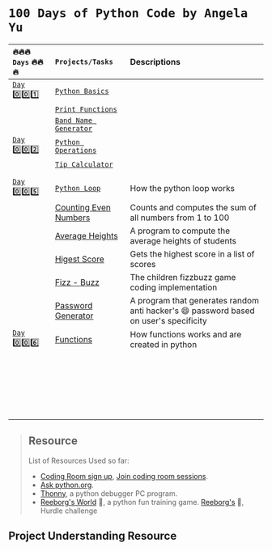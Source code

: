 # `100 Days of Python Code by Angela Yu`

|   :fire::fire::fire:  `Days`    :fire::fire::fire:            |       `Projects/Tasks`             |                    Descriptions                            |
| :--------------------------------------- | :------------------------------- | :--------------------------------------------------------- |
| [`Day` :zero::zero::one:](Day1of100)|[`Python Basics`](Day1of100/data_type.py)|                                        |
|        | [`Print Functions`](Day1of100/print.py)  |                                                         |
|       |[`Band Name Generator`](Day1of100/bandname_generator.py)|                                                                   |
| [`Day` :zero::zero::two:](Day2of100/) | [`Python Operations`](Day2of100/operations.py) |                                              |
|       | [`Tip Calculator`](Day2of100/tip_calculator.py) |                                                           |
||||
||||
| [`Day` :zero::zero::five:](Day5of100/)  |  [`Python Loop`](Day5of100/loops.py)  |   How the python loop works   |
|   | [Counting Even Numbers](Day5of100/count_evens.py)  |  Counts and computes the sum of all numbers from 1 to 100   |
|       | [Average Heights](Day5of100/avrg_heights.py)  |  A program to compute the average heights of students |
|       |   [Higest Score](Day5of100/highest_score.py)  |  Gets the highest score in a list of scores|
|       |   [Fizz - Buzz](Day5of100/fizzbuzz.py)| The children fizzbuzz game coding implementation  |
|       | [Password Generator](Day5of100/py_password_generator.py)  | A program that generates random anti hacker's :smile: password based on user's specificity|
| [`Day` :zero::zero::six:](Day6of100/)  |  [Functions](Day6of100/functions.py)   |  How functions works and are created in python  |
||||
||||
||||
||||
||||
||||
||||
||||
||||
||||
||||
||||
||||
||||
||||
||||
||||
||||
||||
||||
||||
||||


> ## Resource
> List of Resources Used so far:  
> - [Coding Room sign up](https://app.codingrooms.com/), [Join coding room sessions](https://app.codingrooms.com/management/courses/join-by-code/4J6slZE6).  
> - [Ask python.org](https://www.askpython.com/).  
> - [Thonny](https://thonny.org/), a python debugger PC program. 
> - [Reeborg's World](https://reeborg.ca/reeborg.html?lang=en&mode=python&menu=worlds%2Fmenus%2Freeborg_intro_en.json&name=Alone&url=worlds%2Ftutorial_en%2Falone.json) :robot:, a python fun training game. 
> [Reeborg's](https://reeborg.ca/reeborg.html?lang=en&mode=python&menu=worlds%2Fmenus%2Freeborg_intro_en.json&name=Hurdle%201&url=worlds%2Ftutorial_en%2Fhurdle1.json) :robot:, Hurdle challenge
 



## Project Understanding Resource

